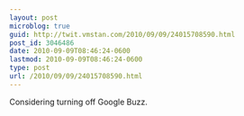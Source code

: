 ```yaml
---
layout: post
microblog: true
guid: http://twit.vmstan.com/2010/09/09/24015708590.html
post_id: 3046486
date: 2010-09-09T08:46:24-0600
lastmod: 2010-09-09T08:46:24-0600
type: post
url: /2010/09/09/24015708590.html
---
```

Considering turning off Google Buzz.
